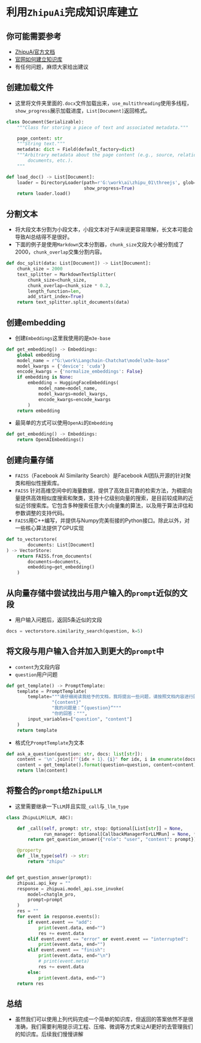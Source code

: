# 利用`ZhipuAi`完成知识库建立

## 你可能需要参考
* [ZhipuAi官方文档](https://open.bigmodel.cn/)
* [官网如何建立知识库](https://python.langchain.com/docs/use_cases/question_answering/)
* 有任何问题，麻烦大家给出建议
## 创建加载文件

* 这里将文件夹里面的`.docx`文件加载出来，`use_multithreading`使用多线程，`show_progress`展示加载进度，`List[Document]`返回格式。

```python
class Document(Serializable):
    """Class for storing a piece of text and associated metadata."""

    page_content: str
    """String text."""
    metadata: dict = Field(default_factory=dict)
    """Arbitrary metadata about the page content (e.g., source, relationships to other
        documents, etc.).
    """
```

```python
def load_doc() -> List[Document]:
    loader = DirectoryLoader(path=r'G:\work\ai\zhipu_01\threejs', glob="**/*.docx", use_multithreading=True,
                             show_progress=True)
    return loader.load()
```

## 分割文本

* 将大段文本分割为小段文本，小段文本对于AI来说更容易理解，长文本可能会导致AI总结得不是很好。
* 下面的例子是使用`Markdown`文本分割器，`chunk_size`文段大小被分割成了2000，`chunk_overlap`交集分割内容。

```python
def doc_split(data: List[Document]) -> List[Document]:
    chunk_size = 2000
    text_splitter = MarkdownTextSplitter(
        chunk_size=chunk_size,
        chunk_overlap=chunk_size * 0.2,
        length_function=len,
        add_start_index=True)
    return text_splitter.split_documents(data)
```

## 创建embedding

* 创建`Embeddings`这里我使用的是`m3e-base`

```python
def get_embedding() -> Embeddings:
    global embedding
    model_name = r"G:\work\Langchain-Chatchat\model\m3e-base"
    model_kwargs = {'device': 'cuda'}
    encode_kwargs = {'normalize_embeddings': False}
    if embedding is None:
        embedding = HuggingFaceEmbeddings(
            model_name=model_name,
            model_kwargs=model_kwargs,
            encode_kwargs=encode_kwargs
        )
    return embedding
```

* 最简单的方式可以使用`OpenAi`的`Embedding`

```python
def get_embedding() -> Embeddings:
    return OpenAIEmbeddings()
```

## 创建向量存储

* `FAISS`（Facebook AI Similarity Search）是Facebook AI团队开源的针对聚类和相似性搜索库。
* `FAISS` 针对高维空间中的海量数据，提供了高效且可靠的检索方法，为稠密向量提供高效相似度搜索和聚类，支持十亿级别向量的搜索，是目前较成熟的近似近邻搜索库。它包含多种搜索任意大小向量集的算法，以及用于算法评估和参数调整的支持代码。
* `FAISS`用C++编写，并提供与Numpy完美衔接的Python接口。除此以外，对一些核心算法提供了GPU实现

```python
def to_vectorstore(
        documents: List[Document]
) -> VectorStore:
    return FAISS.from_documents(
        documents=documents,
        embedding=get_embedding()
    )
```

## 从向量存储中尝试找出与用户输入的`prompt`近似的文段

* 用户输入问题后，返回5条近似的文段

```python
docs = vectorstore.similarity_search(question, k=5)
```

## 将文段与用户输入合并加入到更大的`prompt`中

* `content`为文段内容
* `question`用户问题

```python
def get_template() -> PromptTemplate:
    template = PromptTemplate(
        template="""请仔细阅读我给予的文档，我将提出一些问题，请按照文档内容进行回答，如果文档内容无法回答我的问题请直接回答“我不知道”，不允许按照自己胡编乱造："
                 "{content}"
                 "我的问题是：”{question}“"""
                 "你的回答：""",
        input_variables=["question", "content"]
    )
    return template
```

* 格式化`PromptTemplate`为文本

```python
def ask_a_question(question: str, docs: list[str]):
    content = '\n'.join([f"{idx + 1}、{i}" for idx, i in enumerate(docs)])
    content = get_template().format(question=question, content=content)
    return llm(content)
```

## 将整合的`prompt`给`ZhipuLLM`

* 这里需要继承一下`LLM`并且实现`_call`与`_llm_type`

```python
class ZhipuLLM(LLM, ABC):

    def _call(self, prompt: str, stop: Optional[List[str]] = None,
              run_manager: Optional[CallbackManagerForLLMRun] = None, **kwargs: Any) -> str:
        return get_question_answer({"role": "user", "content": prompt})

    @property
    def _llm_type(self) -> str:
        return "zhipu"


def get_question_answer(prompt):
    zhipuai.api_key = ""
    response = zhipuai.model_api.sse_invoke(
        model=chatglm_pro,
        prompt=prompt
    )
    res = ""
    for event in response.events():
        if event.event == "add":
            print(event.data, end="")
            res += event.data
        elif event.event == "error" or event.event == "interrupted":
            print(event.data, end="")
        elif event.event == "finish":
            print(event.data, end="\n")
            # print(event.meta)
            res += event.data
        else:
            print(event.data, end="")
    return res
```

## 总结
* 虽然我们可以使用上列代码完成一个简单的知识库，但返回的答案依然不是很准确，我们需要利用提示词工程、压缩、微调等方式来让AI更好的去管理我们的知识库。后续我们慢慢讲解